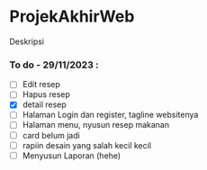 # ProjekAkhirWeb
Deskripsi

### To do - 29/11/2023 :
- [ ] Edit resep
- [ ] Hapus resep
- [x] detail resep
- [ ] Halaman Login dan register, tagline websitenya
- [ ] Halaman menu, nyusun resep makanan
- [ ] card belum jadi
- [ ] rapiin desain yang salah kecil kecil
- [ ] Menyusun Laporan (hehe)
